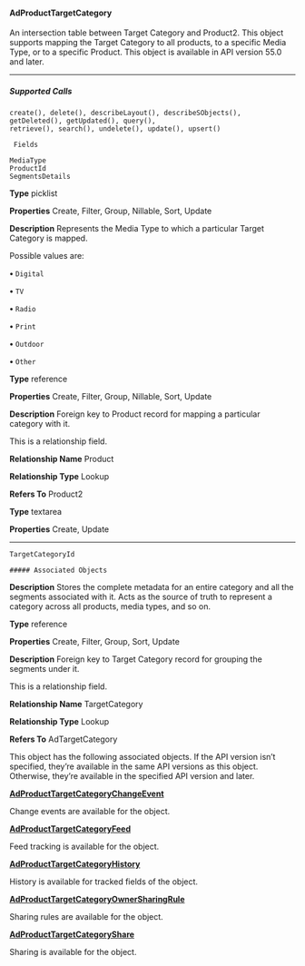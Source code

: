 #### AdProductTargetCategory

An intersection table between Target Category and Product2. This object supports mapping the Target Category to all products, to a
specific Media Type, or to a specific Product. This object is available in API version 55.0 and later.


-----

##### Supported Calls
```
create(), delete(), describeLayout(), describeSObjects(), getDeleted(), getUpdated(), query(),
retrieve(), search(), undelete(), update(), upsert()

 Fields

```
```
MediaType
ProductId
SegmentsDetails

```

**Type**
picklist

**Properties**
Create, Filter, Group, Nillable, Sort, Update

**Description**
Represents the Media Type to which a particular Target Category is mapped.

Possible values are:

**•** `Digital`

**•** `TV`

**•** `Radio`

**•** `Print`

**•** `Outdoor`

**•** `Other`

**Type**
reference

**Properties**
Create, Filter, Group, Nillable, Sort, Update

**Description**
Foreign key to Product record for mapping a particular category with it.

This is a relationship field.

**Relationship Name**
Product

**Relationship Type**
Lookup

**Refers To**
Product2

**Type**
textarea

**Properties**
Create, Update


-----

```
TargetCategoryId

##### Associated Objects

```

**Description**
Stores the complete metadata for an entire category and all the segments associated with
it. Acts as the source of truth to represent a category across all products, media types, and
so on.

**Type**
reference

**Properties**
Create, Filter, Group, Sort, Update

**Description**
Foreign key to Target Category record for grouping the segments under it.

This is a relationship field.

**Relationship Name**
TargetCategory

**Relationship Type**
Lookup

**Refers To**
AdTargetCategory


This object has the following associated objects. If the API version isn’t specified, they’re available in the same API versions as this object.
Otherwise, they’re available in the specified API version and later.

**[AdProductTargetCategoryChangeEvent](https://developer.salesforce.com/docs/atlas.en-us.254.0.object_reference.meta/object_reference/sforce_api_associated_objects_change_event.htm)**

Change events are available for the object.

**[AdProductTargetCategoryFeed](https://developer.salesforce.com/docs/atlas.en-us.254.0.object_reference.meta/object_reference/sforce_api_associated_objects_feed.htm)**

Feed tracking is available for the object.

**[AdProductTargetCategoryHistory](https://developer.salesforce.com/docs/atlas.en-us.254.0.industries_reference.meta/industries_reference/sforce_api_associated_objects_history.htm)**

History is available for tracked fields of the object.

**[AdProductTargetCategoryOwnerSharingRule](https://developer.salesforce.com/docs/atlas.en-us.254.0.industries_reference.meta/industries_reference/sforce_api_associated_objects_ownersharingrule.htm)**

Sharing rules are available for the object.

**[AdProductTargetCategoryShare](https://developer.salesforce.com/docs/atlas.en-us.254.0.industries_reference.meta/industries_reference/sforce_api_associated_objects_share.htm)**

Sharing is available for the object.
